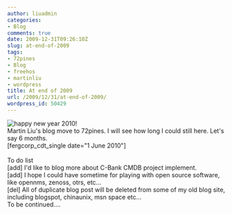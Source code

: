 ```yaml
---
author: liuadmin
categories:
- Blog
comments: true
date: 2009-12-31T09:26:10Z
slug: at-end-of-2009
tags:
- 72pines
- Blog
- freehos
- martinliu
- wordpress
title: At end of 2009
url: /2009/12/31/at-end-of-2009/
wordpress_id: 50429
---
```


![happy new year 2010!](http://www.profile-comments.com/images/happy-new-year/images/happy-new-year002.gif)<br />Martin Liu's blog move to 72pines. I will see how long I could still here. Let's say 6 months.<br />[fergcorp_cdt_single date="1 June 2010"]<br /><br />To do list<br />[add] I'd like to blog more about C-Bank CMDB project implement.<br />[add] I hope I could have sometime for playing with open source software, like opennms, zenoss, otrs, etc...<br />[del] All of duplicate blog post will be deleted from some of my old blog site, including blogspot, chinaunix, msn space etc...<br />To be continued....
